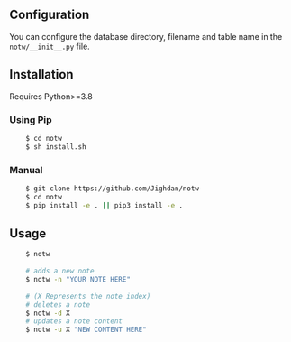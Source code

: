 ## Configuration
You can configure the database directory, filename and table name in the `notw/__init__.py` file.

## Installation
Requires Python>=3.8

### Using Pip
```bash
	$ cd notw
	$ sh install.sh
```

### Manual
```bash
	$ git clone https://github.com/Jighdan/notw
	$ cd notw
	$ pip install -e . || pip3 install -e .
```

## Usage

```bash
	$ notw
	
	# adds a new note
	$ notw -n "YOUR NOTE HERE"
	
	# (X Represents the note index)
	# deletes a note
	$ notw -d X
	# updates a note content
	$ notw -u X "NEW CONTENT HERE"
```

